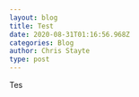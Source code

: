 ```yaml
---
layout: blog
title: Test
date: 2020-08-31T01:16:56.968Z
categories: Blog
author: Chris Stayte
type: post
---
```

Tes